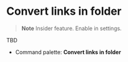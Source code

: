 # Convert links in folder

> **Note**
> Insider feature. Enable in settings.

TBD

- Command palette: **Convert links in folder**